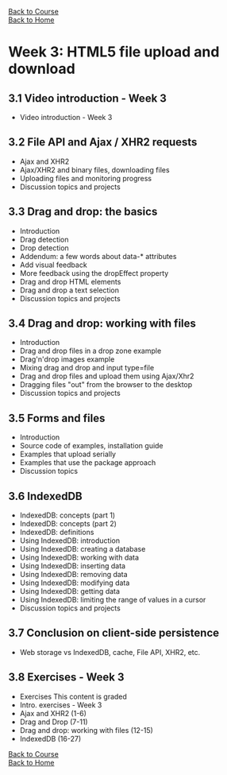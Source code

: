 [Back to Course](../index.md)<br>
[Back to Home](../../index.md)<br>

# Week 3: HTML5 file upload and download

## 3.1 Video introduction - Week 3
* Video introduction - Week 3

## 3.2 File API and Ajax / XHR2 requests
* Ajax and XHR2
* Ajax/XHR2 and binary files, downloading files
* Uploading files and monitoring progress
* Discussion topics and projects


## 3.3 Drag and drop: the basics
* Introduction
* Drag detection
* Drop detection
* Addendum: a few words about data-* attributes
* Add visual feedback
* More feedback using the dropEffect property
* Drag and drop HTML elements
* Drag and drop a text selection
* Discussion topics and projects

## 3.4 Drag and drop: working with files
* Introduction
* Drag and drop files in a drop zone example
* Drag'n'drop images example
* Mixing drag and drop and input type=file
* Drag and drop files and upload them using Ajax/Xhr2
* Dragging files "out" from the browser to the desktop
* Discussion topics and projects

## 3.5 Forms and files
* Introduction
* Source code of examples, installation guide
* Examples that upload serially
* Examples that use the package approach
* Discussion topics

## 3.6 IndexedDB
* IndexedDB: concepts (part 1)
* IndexedDB: concepts (part 2)
* IndexedDB: definitions
* Using IndexedDB: introduction
* Using IndexedDB: creating a database
* Using IndexedDB: working with data
* Using IndexedDB: inserting data
* Using IndexedDB: removing data
* Using IndexedDB: modifying data
* Using IndexedDB: getting data
* Using IndexedDB: limiting the range of values in a cursor
* Discussion topics and projects

## 3.7 Conclusion on client-side persistence
* Web storage vs IndexedDB, cache, File API, XHR2, etc.

## 3.8 Exercises - Week 3
* Exercises  This content is graded
* Intro. exercises - Week 3
* Ajax and XHR2 (1-6)
* Drag and Drop (7-11)
* Drag and drop: working with files (12-15)
* IndexedDB (16-27)

[Back to Course](../index.md)<br>
[Back to Home](../../index.md)<br>